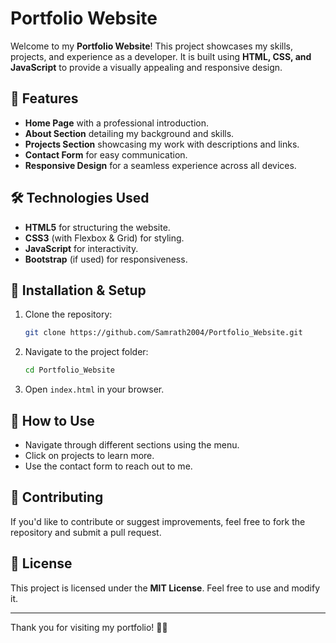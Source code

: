 # Portfolio Website

Welcome to my **Portfolio Website**! This project showcases my skills, projects, and experience as a developer. It is built using **HTML, CSS, and JavaScript** to provide a visually appealing and responsive design.

## 🚀 Features
- **Home Page** with a professional introduction.
- **About Section** detailing my background and skills.
- **Projects Section** showcasing my work with descriptions and links.
- **Contact Form** for easy communication.
- **Responsive Design** for a seamless experience across all devices.

## 🛠️ Technologies Used
- **HTML5** for structuring the website.
- **CSS3** (with Flexbox & Grid) for styling.
- **JavaScript** for interactivity.
- **Bootstrap** (if used) for responsiveness.


## 🔧 Installation & Setup
1. Clone the repository:
   ```sh
   git clone https://github.com/Samrath2004/Portfolio_Website.git
   ```
2. Navigate to the project folder:
   ```sh
   cd Portfolio_Website
   ```
3. Open `index.html` in your browser.

## 📌 How to Use
- Navigate through different sections using the menu.
- Click on projects to learn more.
- Use the contact form to reach out to me.

## 🌟 Contributing
If you'd like to contribute or suggest improvements, feel free to fork the repository and submit a pull request.


## 📜 License
This project is licensed under the **MIT License**. Feel free to use and modify it.

---
Thank you for visiting my portfolio! 🎨🚀

